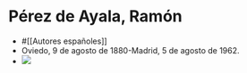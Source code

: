 # Pérez de Ayala, Ramón

- #[[Autores españoles]]
- Oviedo, 9 de agosto de 1880-Madrid, 5 de agosto de 1962.
- ![](https://hypernotes.zenkit.com/api/v1/lists/2362182/files/zAb0S2X9j)
